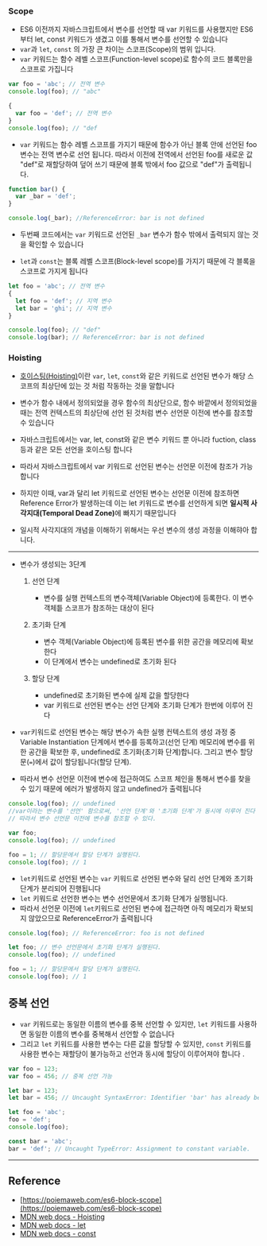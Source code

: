 ### Scope

- ES6 이전까지 자바스크립트에서 변수를 선언할 때 var 키워드를 사용했지만 ES6 부터 let, const 키워드가 생겼고 이를 통해서 변수를 선언할 수 있습니다
- `var`과 `let`, `const` 의 가장 큰 차이는 스코프(Scope)의 범위 입니다.
- `var` 키워드는 함수 레벨 스코프(Function-level scope)로 함수의 코드 블록만을 스코프로 가집니다

```javascript
var foo = 'abc'; // 전역 변수
console.log(foo); // "abc"

{
  var foo = 'def'; // 전역 변수
}
console.log(foo); // "def
```

- `var` 키워드는 함수 레벨 스코프를 가지기 때문에 함수가 아닌 블록 안에 선언된 foo 변수는 전역 변수로 선언 됩니다. 따라서 이전에 전역에서 선언된 foo를 새로운 값 "def"로 재할당하여 덮어 쓰기 때문에 블록 밖에서 foo 값으로 "def"가 출력됩니다.

```javascript
function bar() {
  var _bar = 'def';
}

console.log(_bar); //ReferenceError: bar is not defined
```

- 두번째 코드에서는 `var` 키워드로 선언된 `_bar` 변수가 함수 밖에서 출력되지 않는 것을 확인할 수 있습니다

- `let`과 `const`는 블록 레벨 스코프(Block-level scope)를 가지기 때문에 각 블록을 스코프로 가지게 됩니다

```javascript
let foo = 'abc'; // 전역 변수
{
  let foo = 'def'; // 지역 변수
  let bar = 'ghi'; // 지역 변수
}

console.log(foo); // "def"
console.log(bar); // ReferenceError: bar is not defined
```

### Hoisting

- [호이스팅(Hoisting)](https://developer.mozilla.org/ko/docs/Glossary/Hoisting)이란 `var`, `let`, `const`와 같은 키워드로 선언된 변수가 해당 스코프의 최상단에 있는 것 처럼 작동하는 것을 말합니다
- 변수가 함수 내에서 정의되었을 경우 함수의 최상단으로, 함수 바깥에서 정의되었을 때는 전역 컨텍스트의 최상단에 선언 된 것처럼 변수 선언문 이전에 변수를 참조할 수 있습니다
- 자바스크립트에서는 var, let, const와 같은 변수 키워드 뿐 아니라 fuction, class 등과 같은 모든 선언을 호이스팅 합니다
- 따라서 자바스크립트에서 var 키워드로 선언된 변수는 선언문 이전에 참조가 가능합니다
- 하지만 이때, var과 달리 let 키워드로 선언된 변수는 선언문 이전에 참조하면 Reference Error가 발생하는데 이는 let 키워드로 변수를 선언하게 되면 <strong>일시적 사각지대(Temporal Dead Zone)</strong>에 빠지기 때문입니다

- 일시적 사각지대의 개념을 이해하기 위해서는 우선 변수의 생성 과정을 이해햐아 합니다.

---

- 변수가 생성되는 3단계

  1. 선언 단계

     - 변수를 실행 컨텍스트의 변수객체(Variable Object)에 등록한다. 이 변수 객체틑 스코프가 참조하는 대상이 된다

  2. 초기화 단계

     - 변수 객체(Variable Object)에 등록된 변수를 위한 공간을 메모리에 확보한다
     - 이 단계에서 변수는 undefined로 초기화 된다

  3. 할당 단계
     - undefined로 초기화된 변수에 실제 값을 할당한다
     - var 키워드로 선언된 변수는 선언 단계와 초기화 단계가 한번에 이루어 진다

- `var`키워드로 선언된 변수는 해당 변수가 속한 실행 컨텍스트의 생성 과정 중 Variable Instantiation 단계에서 변수를 등록하고(선언 단계) 메모리에 변수를 위한 공간을 확보한 후, undefined로 초기화(초기화 단계)합니다. 그리고 변수 할당문(`=`)에서 값이 할당됩니다(할당 단계).
- 따라서 변수 선언문 이전에 변수에 접근하여도 스코프 체인을 통해서 변수를 찾을 수 있기 때문에 에러가 발생하지 않고 undefined가 출력됩니다

```javascript
console.log(foo); // undefined
//var이라는 변수를 '선언' 함으로써, '선언 단계'와 '초기화 단계'가 동시에 이루어 진다
// 따라서 변수 선언문 이전에 변수를 참조할 수 있다.

var foo;
console.log(foo); // undefined

foo = 1; // 할당문에서 할당 단계가 실행된다.
console.log(foo); // 1
```

- `let`키워드로 선언된 변수는 `var` 키워드로 선언된 변수와 달리 선언 단계와 초기화 단계가 분리되어 진행됩니다
- `let` 키워드로 선언한 변수는 변수 선언문에서 초기화 단계가 실행됩니다.
- 따라서 선언문 이전에 `let`키워드로 선언된 변수에 접근하면 아직 메모리가 확보되지 않았으므로 ReferenceError가 출력됩니다

```javascript
console.log(foo); // ReferenceError: foo is not defined

let foo; // 변수 선언문에서 초기화 단계가 실행된다.
console.log(foo); // undefined

foo = 1; // 할당문에서 할당 단계가 실행된다.
console.log(foo); // 1
```

## 중복 선언

- `var` 키워드로는 동일한 이름의 변수를 중복 선언할 수 있지만, `let` 키워드를 사용하면 동일한 이름의 변수를 중복해서 선언할 수 없습니다
- 그리고 `let` 키워드를 사용한 변수는 다른 값을 할당할 수 있지만, `const` 키워드를 사용한 변수는 재할당이 불가능하고 선언과 동시에 할당이 이루어져야 합니다 .

```javascript
var foo = 123;
var foo = 456; // 중복 선언 가능

let bar = 123;
let bar = 456; // Uncaught SyntaxError: Identifier 'bar' has already been declared
```

```javascript
let foo = 'abc';
foo = 'def';
console.log(foo);

const bar = 'abc';
bar = 'def'; // Uncaught TypeError: Assignment to constant variable.
```

---

## Reference

- [https://poiemaweb.com/es6-block-scope](https://poiemaweb.com/es6-block-scope)
- [MDN web docs - Hoisting](https://developer.mozilla.org/ko/docs/Glossary/Hoisting)
- [MDN web docs - let](https://developer.mozilla.org/ko/docs/Web/JavaScript/Reference/Statements/let)
- [MDN web docs - const](https://developer.mozilla.org/ko/docs/Web/JavaScript/Reference/Statements/const)
